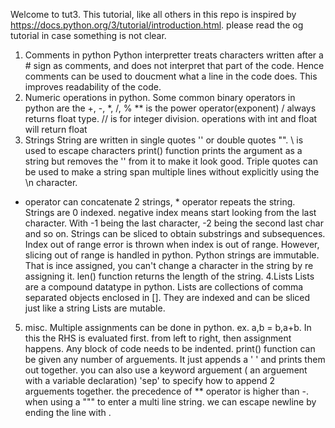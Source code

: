 Welcome to tut3.  This tutorial, like all others in this repo is inspired by https://docs.python.org/3/tutorial/introduction.html. please read the og tutorial in case something is not clear.
1. Comments in python
Python interpretter treats characters written after a # sign as comments, and does not interpret that part of the code. Hence comments can be used to doucment what a line in the code does. This improves readability of the code.
2. Numeric operations in python.
Some common binary operators in python are the +, -, *, /, %
** is the power operator(exponent)
/ always returns float type.
// is for integer division. 
operations with int and float will return float
3. Strings
String are written in single quotes '' or double quotes "". \ is used to escape characters
print() function prints the argument as a string but removes the '' from it to make it look good.
Triple quotes can be used to make a string span multiple lines without explicitly using the \n character.
+ operator can concatenate 2 strings, * operator repeats the string.
Strings are 0 indexed. negative index means start looking from the last character. With -1 being the last character, -2 being the second last char and so on.
Strings can be sliced to obtain substrings and subsequences. Index out of range error is thrown when index is out of range. However, slicing out of range is handled in python.
Python strings are immutable. That is ince assigned, you can't change a character in the string by re assigning it.
len() function returns the length of the string.
4.Lists
Lists are a compound datatype in python. Lists are collections of comma separated objects enclosed in []. They are indexed and can be sliced just like a string
Lists are mutable.
5. misc.
Multiple assignments can be done in python. ex. a,b = b,a+b. In this the RHS is evaluated first. from left to right, then assignment happens.
Any block of code needs to be indented.
print() function can be given any number of arguements. It just appends a ' ' and prints them out together. you can also use a keyword arguement ( an arguement with a variable declaration) 'sep' to specify how to append 2 arguements together.
the precedence of ** operator is higher than -.
when using a """ to enter a multi line string. we can escape newline by ending the line with \.
